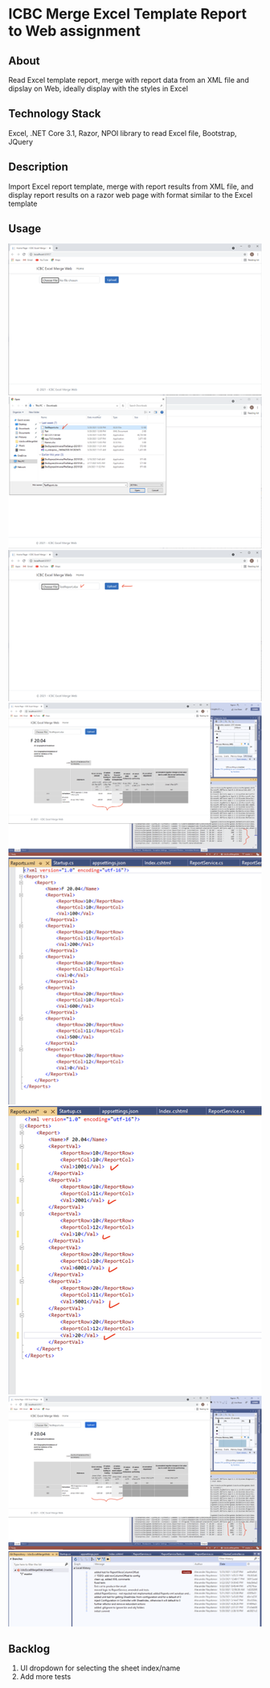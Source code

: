 # ICBC Merge Excel Template Report to Web assignment

## About
Read Excel template report, merge with report data from an XML file and dipslay on Web, ideally display with the styles in Excel

## Technology Stack
Excel, .NET Core 3.1, Razor, NPOI library to read Excel file, Bootstrap, JQuery

## Description
Import Excel report template, merge with report results from XML file, and display report results on a razor web page with format similar to the Excel template

## Usage
![Step 1](docs/images/Screenshot%202021-05-23%20at%2014.40.47.png)
![Step 2](docs/images/Screenshot%202021-05-23%20at%2014.41.25.png)
![Step 3](docs/images/Screenshot%202021-05-23%20at%2014.42.06.png)
![Step 4](docs/images/Screenshot%202021-05-23%20at%2014.43.24.png)
![Step 5](docs/images/Screenshot%202021-05-23%20at%2014.44.21.png)
![Step 6](docs/images/Screenshot%202021-05-23%20at%2014.44.47.png)
![Step 7](docs/images/Screenshot%202021-05-23%20at%2014.45.53.png)
![Step 8](docs/images/Screenshot%202021-05-23%20at%2014.54.21.png)

## Backlog
1. UI dropdown for selecting the sheet index/name
2. Add more tests
